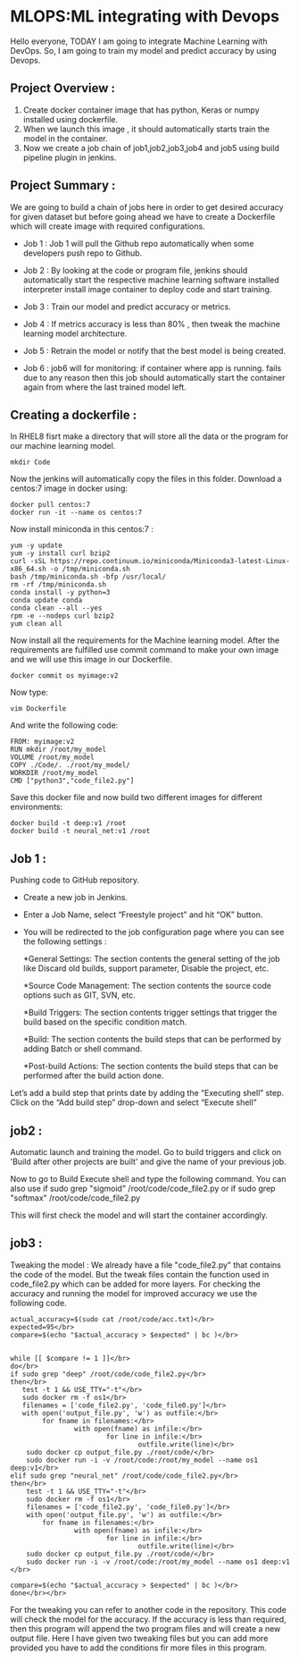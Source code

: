 # MLOPS:ML integrating with Devops 
 Hello everyone, TODAY I am going to integrate Machine Learning with DevOps. So, I am going to train my model  and predict accuracy by using Devops.

## Project Overview :

1. Create docker container image that has python, Keras or numpy installed using dockerfile.
2. When we launch this image , it should automatically starts train the model in the container.
3. Now we create a job chain of job1,job2,job3,job4 and job5 using build pipeline plugin in jenkins.

## Project Summary :

We are going to build a chain of jobs here in order to get desired accuracy for given dataset but before going ahead we have to create a Dockerfile which will create image with required configurations.

* Job 1 : Job 1 will pull the Github repo automatically when some developers push repo to Github.

* Job 2 : By looking at the code or program file, jenkins should automatically start the respective machine learning software installed interpreter install image container to deploy code and start training.

* Job 3 : Train our model and predict accuracy or metrics.

* Job 4 : If metrics accuracy is less than 80% , then tweak the machine learning model architecture.

* Job 5 : Retrain the model or notify that the best model is being created.

* Job 6 : job6 will for monitoring: if container where app is running. fails due to any reason then this job should automatically start the container again from where the last trained model left.
## Creating a dockerfile :
In RHEL8 fisrt make a directory that will store all the data or the program for our machine learning model.

    mkdir Code
Now the jenkins will automatically copy the files in this folder.
Download a centos:7 image in docker using:

    docker pull centos:7
    docker run -it --name os centos:7
Now install miniconda in this centos:7 :

    yum -y update 
    yum -y install curl bzip2 
    curl -sSL https://repo.continuum.io/miniconda/Miniconda3-latest-Linux-x86_64.sh -o /tmp/miniconda.sh 
    bash /tmp/miniconda.sh -bfp /usr/local/ 
    rm -rf /tmp/miniconda.sh 
    conda install -y python=3 
    conda update conda 
    conda clean --all --yes 
    rpm -e --nodeps curl bzip2 
    yum clean all
Now install all the requirements for the Machine learning model.
After the requirements are fulfilled use commit command to make your own image and we will use this image in our Dockerfile.

    docker commit os myimage:v2
Now type:

    vim Dockerfile
And write the following code:

    FROM: myimage:v2
    RUN mkdir /root/my_model
    VOLUME /root/my_model
    COPY ./Code/. ./root/my_model/
    WORKDIR /root/my_model
    CMD ["python3","code_file2.py"]
Save this docker file and now build two different images for different environments:

    docker build -t deep:v1 /root
    docker build -t neural_net:v1 /root
## Job 1 :
Pushing code to GitHub repository.

* Create a new job in Jenkins.
* Enter a Job Name, select “Freestyle project” and hit “OK” button.
* You will be redirected to the job configuration page where you can see the following settings :

  *General Settings: The section contents the general setting of the job like Discard old builds, support parameter, Disable the project, etc.

  *Source Code Management: The section contents the source code options such as GIT, SVN, etc.
 
  *Build Triggers: The section contents trigger settings that trigger the build based on the specific condition match.
 
  *Build: The section contents the build steps that can be performed by adding Batch or shell command.
 
  *Post-build Actions: The section contents the build steps that can be performed after the build action done.


Let’s add a build step that prints date by adding the “Executing shell” step.
Click on the “Add build step” drop-down and select “Execute shell”

## job2 :
Automatic launch and training the model.
Go to build triggers and click on 'Build after other projects are built' and give the name of your previous job.

Now to go to Build Execute shell and type the following command.
You can also use if sudo grep "sigmoid" /root/code/code_file2.py or if sudo grep "softmax" /root/code/code_file2.py

This will first check the model and will start the container accordingly.

## job3 :
Tweaking the model :
We already have a file "code_file2.py" that contains the code of the model.
But the tweak files contain the function used in code_file2.py which can be added for more layers.
For checking the accuracy and running the model for improved accuracy we use the following code.


    actual_accuracy=$(sudo cat /root/code/acc.txt)</br>
    expected=95</br>
    compare=$(echo "$actual_accuracy > $expected" | bc )</br>


    while [[ $compare != 1 ]]</br>
    do</br>
    if sudo grep "deep" /root/code/code_file2.py</br>
    then</br>
       test -t 1 && USE_TTY="-t"</br>
       sudo docker rm -f os1</br>
       filenames = ['code_file2.py', 'code_file0.py']</br>
       with open('output_file.py', 'w') as outfile:</br>
            for fname in filenames:</br>
                    with open(fname) as infile:</br>
                            for line in infile:</br>
                                    outfile.write(line)</br>
        sudo docker cp output_file.py ./root/code/</br>
        sudo docker run -i -v /root/code:/root/my_model --name os1 deep:v1</br>
    elif sudo grep "neural_net" /root/code/code_file2.py</br>
    then</br>
        test -t 1 && USE_TTY="-t"</br>
        sudo docker rm -f os1</br>
        filenames = ['code_file2.py', 'code_file0.py']</br>
        with open('output_file.py', 'w') as outfile:</br>
            for fname in filenames:</br>
                    with open(fname) as infile:</br>
                            for line in infile:</br>
                                    outfile.write(line)</br>
        sudo docker cp output_file.py ./root/code/</br>
        sudo docker run -i -v /root/code:/root/my_model --name os1 deep:v1 </br>

    compare=$(echo "$actual_accuracy > $expected" | bc )</br>
    done</br></br>
For the tweaking you can refer to another code in the repository.
This code will check the model for the accuracy.
If the accuracy is less than required, then this program will append the two program files and will create a new output file.
Here I have given two tweaking files but you can add more provided you have to add the conditions fir more files in this program.

